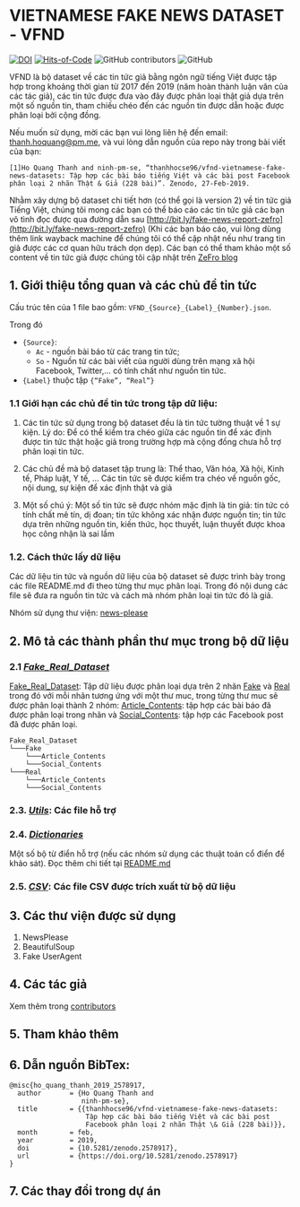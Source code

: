 # VIETNAMESE FAKE NEWS DATASET - VFND

[![DOI](https://zenodo.org/badge/134866350.svg)](https://zenodo.org/badge/latestdoi/134866350) [![Hits-of-Code](https://hitsofcode.com/github/thanhhocse96/vfnd-vietnamese-fake-news-datasets)](https://hitsofcode.com/view/github/thanhhocse96/vfnd-vietnamese-fake-news-datasets) ![GitHub contributors](https://img.shields.io/github/contributors/thanhhocse96/vfnd-vietnamese-fake-news-datasets.svg) ![GitHub](https://img.shields.io/github/license/thanhhocse96/vfnd-vietnamese-fake-news-datasets.svg)

VFND là bộ dataset về các tin tức giả bằng ngôn ngữ tiếng Việt được tập hợp trong khoảng thời gian từ 2017 đến 2019 (năm hoàn thành luận văn của các tác giả), các tin tức được đưa vào đây được phân loại thật giả dựa trên một số nguồn tin, tham chiếu chéo đến các nguồn tin được dẫn hoặc được phân loại bởi cộng đồng.

Nếu muốn sử dụng, mời các bạn vui lòng liên hệ đến email: [thanh.hoquang@pm.me](mailto:thanh.hoquang@pm.me), và vui lòng dẫn nguồn của repo này trong bài viết của bạn:

`[1]Ho Quang Thanh and ninh-pm-se, “thanhhocse96/vfnd-vietnamese-fake-news-datasets: Tập hợp các bài báo tiếng Việt và các bài post Facebook phân loại 2 nhãn Thật & Giả (228 bài)”. Zenodo, 27-Feb-2019.`

Nhằm xây dựng bộ dataset chi tiết hơn (có thể gọi là version 2) về tin tức giả Tiếng Việt, chúng tôi mong các bạn có thể báo cáo các tin tức giả các bạn vô tình đọc được qua đường dẫn sau [http://bit.ly/fake-news-report-zefro](http://bit.ly/fake-news-report-zefro) (Khi các bạn báo cáo, vui lòng dùng thêm link wayback machine để chúng tôi có thể cập nhật nếu như trang tin giả được các cơ quan hữu trách dọn dẹp). Các bạn có thể tham khảo một số content về tin tức giả được chúng tôi cập nhật trên [ZeFro blog](https://zefro.wordpress.com/portfolio/fake-news-detection-nhan-dang-tin-tuc-gia/)

## 1. Giới thiệu tổng quan và các chủ đề tin tức

Cấu trúc tên của 1 file bao gồm: `VFND_{Source}_{Label}_{Number}.json`.

Trong đó

- `{Source}`:
  - `Ac` - nguồn bài báo từ các trang tin tức;
  - `So` - Nguồn từ các bài viết của người dùng trên mạng xã hội Facebook, Twitter,... có tính chất như nguồn tin tức.
- `{Label}` thuộc tập `{“Fake”, “Real”}`

### 1.1 Giới hạn các chủ đề tin tức trong tập dữ liệu:

1. Các tin tức sử dụng trong bộ dataset đều là tin tức tường thuật về 1 sự kiện. Lý do: Để có thể kiểm tra chéo giữa các nguồn tin để xác định được tin tức thật hoặc giả trong trường hợp mà cộng đồng chưa hỗ trợ phân loại tin tức.

2. Các chủ đề mà bộ dataset tập trung là: Thể thao, Văn hóa, Xã hội, Kinh tế, Pháp luật, Y tế, ... Các tin tức sẽ được kiểm tra chéo về nguồn gốc, nội dung, sự kiện để xác định thật và giả

3. Một số chú ý: Một số tin tức sẽ được nhóm mặc định là tin giả: tin tức có tính chất mê tín, dị đoan; tin tức không xác nhận được nguồn tin; tin tức dựa trên những nguồn tin, kiến thức, học thuyết, luận thuyết được khoa học công nhận là sai lầm

### 1.2. Cách thức lấy dữ liệu

Các dữ liệu tin tức và nguồn dữ liệu của bộ dataset sẽ được trình bày trong các file README.md đi theo từng thư mục phân loại. Trong đó nội dung các file sẽ đưa ra nguồn tin tức và cách mà nhóm phân loại tin tức đó là giả.

Nhóm sử dụng thư viện: [news-please](https://github.com/fhamborg/news-please)

## 2. Mô tả các thành phần thư mục trong bộ dữ liệu

### 2.1 [_Fake\_Real\_Dataset_](Fake_Real_Dataset)

[Fake_Real_Dataset](Fake_Real_Dataset): Tập dữ liệu được phân loại dựa trên 2 nhãn [Fake](Fake_Real_Dataset/Fake/) và [Real](Fake_Real_Dataset/Real) trong đó với mỗi nhãn tương ứng với một thư muc, trong từng thư muc sẽ được phân loại thành 2 nhóm: [Article_Contents](Fake_Real_Dataset/Article_Contents): tập hợp các bài báo đã được phân loại trong nhãn  và [Social_Contents](Facebook): tập hợp các Facebook post đã được phân loại.

```
Fake_Real_Dataset
└───Fake
    └───Article_Contents
    └───Social_Contents
└───Real
    └───Article_Contents
    └───Social_Contents
```

### 2.3. [_Utils_](Utils): Các file hỗ trợ

### 2.4. [_Dictionaries_](Dictionaries)

Một số bộ từ điển hỗ trợ (nếu các nhóm sử dụng các thuật toán cổ điển để khảo sát). Đọc thêm chi tiết tại [README.md](Dictionaries/README.md)

### 2.5. [_CSV_](CSV): Các file CSV được trích xuất từ bộ dữ liệu

## 3. Các thư viện được sử dụng

1. NewsPlease
2. BeautifulSoup
3. Fake UserAgent

## 4. Các tác giả

Xem thêm trong [contributors](https://github.com/thanhhocse96/vfnd-vietnamese-fake-news-datasets/graphs/contributors)

## 5. Tham khảo thêm

## 6. Dẫn nguồn BibTex:

```TeX
@misc{ho_quang_thanh_2019_2578917,
  author       = {Ho Quang Thanh and
                  ninh-pm-se},
  title        = {{thanhhocse96/vfnd-vietnamese-fake-news-datasets:
                   Tập hợp các bài báo tiếng Việt và các bài post
                   Facebook phân loại 2 nhãn Thật \& Giả (228 bài)}},
  month        = feb,
  year         = 2019,
  doi          = {10.5281/zenodo.2578917},
  url          = {https://doi.org/10.5281/zenodo.2578917}
}
```

## 7. Các thay đổi trong dự án
